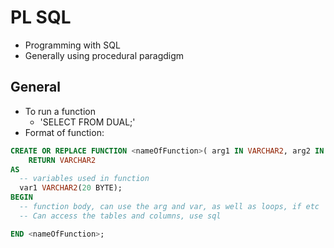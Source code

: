 # PL SQL

- Programming with SQL
- Generally using procedural paragdigm

## General

- To run a function
  - 'SELECT <name of function> FROM DUAL;'
- Format of function:
```SQL
CREATE OR REPLACE FUNCTION <nameOfFunction>( arg1 IN VARCHAR2, arg2 IN NUMBER )
    RETURN VARCHAR2
AS
  -- variables used in function
  var1 VARCHAR2(20 BYTE);
BEGIN
  -- function body, can use the arg and var, as well as loops, if etc
  -- Can access the tables and columns, use sql

END <nameOfFunction>;
```

